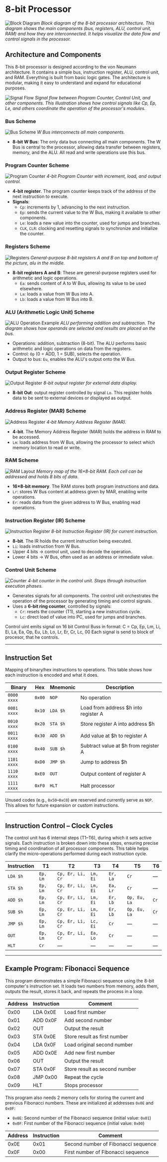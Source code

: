 # 8-bit Processor

![Block Diagram](img/block_diagram.png)
*Block diagram of the 8-bit processor architecture. This diagram shows the main components (bus, registers, ALU, control unit, RAM) and how they are interconnected. It helps visualize the data flow and control signals in the processor.*

## Architecture and Components

This 8-bit processor is designed according to the von Neumann architecture. It contains a simple bus, instruction register, ALU, control unit, and RAM. Everything is built from basic logic gates. The architecture is modular, making it easy to understand and expand for educational purposes.

![Signal Flow](img/signal_flow.png)
*Signal flow between Program Counter, Control Unit, and other components. This illustration shows how control signals like Cp, Ep, Le, and others coordinate the operation of the processor's modules.*

### Bus Scheme

![Bus Scheme](img/bus.png)
*W Bus interconnects all main components.*

- **8-bit W Bus**: The only data bus connecting all main components. The W Bus is central to the processor, allowing data transfer between registers, memory, and the ALU. All read and write operations use this bus.

### Program Counter Scheme

![Program Counter](img/pc.png)
*4-bit Program Counter with increment, load, and output control.*

- **4-bit register**. The program counter keeps track of the address of the next instruction to execute.
- **Signals**:
  - `Cp`: increments by 1, advancing to the next instruction.
  - `Ep`: sends the current value to the W Bus, making it available to other components.
  - `Le`: loads a new value into the counter, used for jumps and branches.
  - `CLK`, `CLR`: clocking and resetting signals to synchronize and initialize the counter.

### Registers Scheme

![Registers](img/registers_and_alu.png)
*General-purpose 8-bit registers A and B on top and bottom of the picture, alu in the middle.*

- **8-bit registers A and B**: These are general-purpose registers used for arithmetic and logic operations.
  - `Ea`: sends content of A to W Bus, allowing its value to be used elsewhere.
  - `La`: loads a value from W Bus into A.
  - `Lb`: loads a value from W Bus into B.

### ALU (Arithmetic Logic Unit) Scheme

![ALU Operation Example](img/alu.png)
*ALU performing addition and subtraction. The diagram shows how operands are selected and results are placed on the bus.*

- Operations: addition, subtraction (8-bit). The ALU performs basic arithmetic and logic operations on data from the registers.
- Control: `Op` (0 = ADD, 1 = SUB), selects the operation.
- Output to bus: `Eu`, enables the ALU's output onto the W Bus.

### Output Register Scheme

![Output Register](img/output_register.png)
*8-bit output register for external data display.*

- **8-bit Out**: output register controlled by signal `Lo`. This register holds data to be sent to external devices or displayed as output.

### Address Register (MAR) Scheme

![Address Register](img/mar.png)
*4-bit Memory Address Register (MAR).*

- **4-bit**. The Memory Address Register (MAR) holds the address in RAM to be accessed.
- `Lm`: loads address from W Bus, allowing the processor to select which memory location to read or write.

### RAM Scheme

![RAM Layout](img/ram.png)
*Memory map of the 16×8-bit RAM. Each cell can be addressed and holds 8 bits of data.*

- **16×8-bit memory**. The RAM stores both program instructions and data.
- `Lr`: stores W Bus content at address given by MAR, enabling write operations.
- `Er`: reads data from the given address to W Bus, enabling read operations.

### Instruction Register (IR) Scheme

![Instruction Register](img/ir.png)
*8-bit Instruction Register (IR) for current instruction.*

- **8-bit**. The IR holds the current instruction being executed.
- `Li`: loads instruction from W Bus.
- Upper 4 bits → control unit, used to decode the operation.
- Lower 4 bits → W Bus, often used as an address or immediate value.

### Control Unit Scheme

![Counter](img/counter.png)
*4-bit counter in the control unit. Steps through instruction execution phases.*

- Generates signals for all components. The control unit orchestrates the operation of the processor by generating timing and control signals.
- Uses a **6-bit ring counter**, controlled by signals:
  - `Cr`: resets the counter (T1), starting a new instruction cycle.
  - `Lc`: direct load of value into PC, used for jumps and branches.

Control uint emits signal on 16 bit Control Buss in format: C = Cp, Ep, Lm, Li,  Ei, La, Ea, Op,  Eu, Lb, Lo, Lr,  Er, Cr, Lc, 00
Each signal is send to block of procesor, that he controls.

---

## **Instruction Set**

Mapping of binary/hex instructions to operations. This table shows how each instruction is encoded and what it does.

| Binary       | Hex  | Mnemonic   | Description                              |
|--------------|------|------------|------------------------------------------|
| `0000 xxxx`  | `0x00` | `NOP`    | No operation                             |
| `0001 xxxx`  | `0x10` | `LDA $h` | Load from address $h into register A     |
| `0010 xxxx`  | `0x20` | `STA $h` | Store register A into address $h         |
| `0011 xxxx`  | `0x30` | `ADD $h` | Add value at $h to register A            |
| `0100 xxxx`  | `0x40` | `SUB $h` | Subtract value at $h from register A     |
| `1101 xxxx`  | `0xD0` | `JMP $h` | Jump to address $h                       |
| `1110 xxxx`  | `0xE0` | `OUT`    | Output content of register A             |
| `1111 xxxx`  | `0xF0` | `HLT`    | Halt processor                           |

Unused codes (e.g., `0x50`–`0xC0`) are reserved and currently serve as `NOP`. This allows for future expansion or custom instructions.

---

## **Instruction Control – Clock Cycles**

The control unit has 6 internal steps (T1–T6), during which it sets active signals. Each instruction is broken down into these steps, ensuring precise timing and coordination of all processor components. This table helps clarify the micro-operations performed during each instruction cycle.

| Instruction  | T1                  | T2                         | T3                 | T4                 | T5                | T6         |
|-------------|---------------------|----------------------------|--------------------|--------------------|-------------------|------------|
| `LDA $h`     | `Ep, Lm`            | `Cp, Er, Li, Cr`           | `Lm, Ei`           | `Er, La`           | `Cr`              | —          |
| `STA $h`     | `Ep, Lm`            | `Cp, Er, Li, Cr`           | `Lm, Ei`           | `Ea, Lr`           | `Cr`              | —          |
| `ADD $h`     | `Ep, Lm`            | `Cp, Er, Li, Cr`           | `Lm, Ei`           | `Er, Lb`           | `Op, Eu, La`      | `Cr`       |
| `SUB $h`     | `Ep, Lm`            | `Cp, Er, Li, Cr`           | `Lm, Ei`           | `Er, Lb`           | `Op, Eu, La`      | `Cr`       |
| `JMP $h`     | `Ep, Lm`            | `Cp, Er, Li, Cr`           | `Lc, Ei`           | `Cr`               | —                 | —          |
| `OUT`        | `Ep, Lm`            | `Cp, Er, Li, Cr`           | `Ea, Lo`           | `Cr`               | —                 | —          |
| `HLT`        | `Cr`                | —                          | —                  | —                  | —                 | —          |

---

## Example Program: Fibonacci Sequence

This program demonstrates a simple Fibonacci sequence using the 8-bit computer's instruction set. It loads two numbers from memory, adds them, outputs the result, stores it back, and repeats the process in a loop.

| Address | Instruction | Comment                       |
|---------|-------------|-------------------------------|
| 0x00    | LDA 0x0E    | Load first number             |
| 0x01    | ADD 0x0F    | Add second number             |
| 0x02    | OUT         | Output the result             |
| 0x03    | STA 0x0E    | Store result as first number  |
| 0x04    | LDA 0x0F    | Load original second number   |
| 0x05    | ADD 0x0E    | Add new first number          |
| 0x06    | OUT         | Output the result             |
| 0x07    | STA 0x0F    | Store result as second number |
| 0x08    | JMP 0x00    | Repeat the cycle              |
| 0x09    | HLT         | Stops processor               |

This program also needs 2 memory cells for storing the current and previous Fibonacci numbers. These are initialized at addresses `0x0E` and `0x0F`:

- `0x0E`: Second number of the Fibonacci sequence (initial value: `0x01`)
- `0x0F`: First number of the Fibonacci sequence (initial value: `0x00`)

| Address | Instruction | Comment                             |
|---------|-------------|-------------------------------------|
| 0x0E    | 0x01        | Second number of Fibonacci sequence |
| 0x0F    | 0x00        | First number of Fibonacci sequence  |
